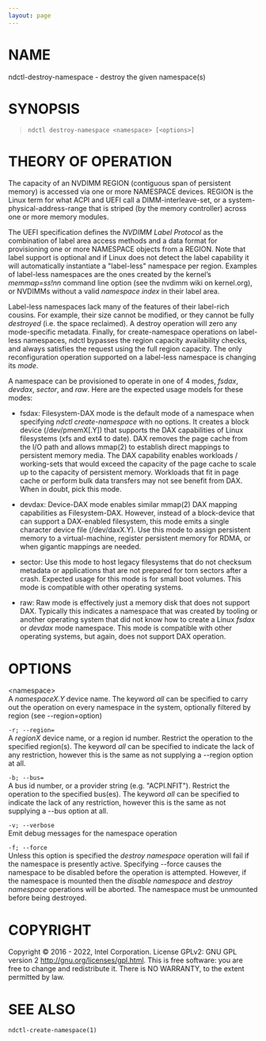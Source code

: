 ```yaml
---
layout: page
---
```


# NAME

ndctl-destroy-namespace - destroy the given namespace(s)

# SYNOPSIS

>     ndctl destroy-namespace <namespace> [<options>]

# THEORY OF OPERATION

The capacity of an NVDIMM REGION (contiguous span of persistent memory)
is accessed via one or more NAMESPACE devices. REGION is the Linux term
for what ACPI and UEFI call a DIMM-interleave-set, or a
system-physical-address-range that is striped (by the memory controller)
across one or more memory modules.

The UEFI specification defines the *NVDIMM Label Protocol* as the
combination of label area access methods and a data format for
provisioning one or more NAMESPACE objects from a REGION. Note that
label support is optional and if Linux does not detect the label
capability it will automatically instantiate a "label-less" namespace
per region. Examples of label-less namespaces are the ones created by
the kernel’s *memmap=ss!nn* command line option (see the nvdimm wiki on
kernel.org), or NVDIMMs without a valid *namespace index* in their label
area.

<div class="note">

Label-less namespaces lack many of the features of their label-rich
cousins. For example, their size cannot be modified, or they cannot be
fully *destroyed* (i.e. the space reclaimed). A destroy operation will
zero any mode-specific metadata. Finally, for create-namespace
operations on label-less namespaces, ndctl bypasses the region capacity
availability checks, and always satisfies the request using the full
region capacity. The only reconfiguration operation supported on a
label-less namespace is changing its *mode*.

</div>

A namespace can be provisioned to operate in one of 4 modes, *fsdax*,
*devdax*, *sector*, and *raw*. Here are the expected usage models for
these modes:

- fsdax: Filesystem-DAX mode is the default mode of a namespace when
  specifying *ndctl create-namespace* with no options. It creates a
  block device (/dev/pmemX\[.Y\]) that supports the DAX capabilities of
  Linux filesystems (xfs and ext4 to date). DAX removes the page cache
  from the I/O path and allows mmap(2) to establish direct mappings to
  persistent memory media. The DAX capability enables workloads /
  working-sets that would exceed the capacity of the page cache to scale
  up to the capacity of persistent memory. Workloads that fit in page
  cache or perform bulk data transfers may not see benefit from DAX.
  When in doubt, pick this mode.

- devdax: Device-DAX mode enables similar mmap(2) DAX mapping
  capabilities as Filesystem-DAX. However, instead of a block-device
  that can support a DAX-enabled filesystem, this mode emits a single
  character device file (/dev/daxX.Y). Use this mode to assign
  persistent memory to a virtual-machine, register persistent memory for
  RDMA, or when gigantic mappings are needed.

- sector: Use this mode to host legacy filesystems that do not checksum
  metadata or applications that are not prepared for torn sectors after
  a crash. Expected usage for this mode is for small boot volumes. This
  mode is compatible with other operating systems.

- raw: Raw mode is effectively just a memory disk that does not support
  DAX. Typically this indicates a namespace that was created by tooling
  or another operating system that did not know how to create a Linux
  *fsdax* or *devdax* mode namespace. This mode is compatible with other
  operating systems, but again, does not support DAX operation.

# OPTIONS

\<namespace\>  
A *namespaceX.Y* device name. The keyword *all* can be specified to
carry out the operation on every namespace in the system, optionally
filtered by region (see --region=option)

`-r; --region=`  
A *regionX* device name, or a region id number. Restrict the operation
to the specified region(s). The keyword *all* can be specified to
indicate the lack of any restriction, however this is the same as not
supplying a --region option at all.

`-b; --bus=`  
A bus id number, or a provider string (e.g. "ACPI.NFIT"). Restrict the
operation to the specified bus(es). The keyword *all* can be specified
to indicate the lack of any restriction, however this is the same as not
supplying a --bus option at all.

`-v; --verbose`  
Emit debug messages for the namespace operation

`-f; --force`  
Unless this option is specified the *destroy namespace* operation will
fail if the namespace is presently active. Specifying --force causes the
namespace to be disabled before the operation is attempted. However, if
the namespace is mounted then the *disable namespace* and *destroy
namespace* operations will be aborted. The namespace must be unmounted
before being destroyed.

# COPYRIGHT

Copyright © 2016 - 2022, Intel Corporation. License GPLv2: GNU GPL
version 2 <http://gnu.org/licenses/gpl.html>. This is free software: you
are free to change and redistribute it. There is NO WARRANTY, to the
extent permitted by law.

# SEE ALSO

`ndctl-create-namespace(1)`
